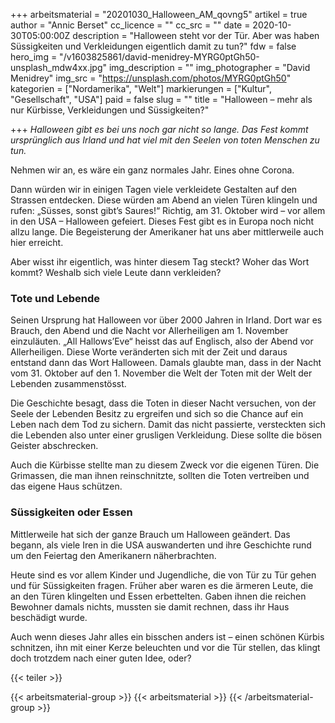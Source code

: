 +++
arbeitsmaterial = "20201030_Halloween_AM_qovng5"
artikel = true
author = "Annic Berset"
cc_licence = ""
cc_src = ""
date = 2020-10-30T05:00:00Z
description = "Halloween steht vor der Tür. Aber was haben Süssigkeiten und Verkleidungen eigentlich damit zu tun?"
fdw = false
hero_img = "/v1603825861/david-menidrey-MYRG0ptGh50-unsplash_mdw4xx.jpg"
img_description = ""
img_photographer = "David Menidrey"
img_src = "https://unsplash.com/photos/MYRG0ptGh50"
kategorien = ["Nordamerika", "Welt"]
markierungen = ["Kultur", "Gesellschaft", "USA"]
paid = false
slug = ""
title = "Halloween – mehr als nur Kürbisse, Verkleidungen und Süssigkeiten?"

+++
_Halloween gibt es bei uns noch gar nicht so lange. Das Fest kommt ursprünglich aus Irland und hat viel mit den Seelen von toten Menschen zu tun._

Nehmen wir an, es wäre ein ganz normales Jahr. Eines ohne Corona.

Dann würden wir in einigen Tagen viele verkleidete Gestalten auf den Strassen entdecken. Diese würden am Abend an vielen Türen klingeln und rufen: „Süsses, sonst gibt’s Saures!“ Richtig, am 31. Oktober wird – vor allem in den USA – Halloween gefeiert. Dieses Fest gibt es in Europa noch nicht allzu lange. Die Begeisterung der Amerikaner hat uns aber mittlerweile auch hier erreicht.

Aber wisst ihr eigentlich, was hinter diesem Tag steckt? Woher das Wort kommt? Weshalb sich viele Leute dann verkleiden?

### Tote und Lebende

Seinen Ursprung hat Halloween vor über 2000 Jahren in Irland. Dort war es Brauch, den Abend und die Nacht vor Allerheiligen am 1. November einzuläuten. „All Hallows’Eve“ heisst das auf Englisch, also der Abend vor Allerheiligen. Diese Worte veränderten sich mit der Zeit und daraus entstand dann das Wort Halloween. Damals glaubte man, dass in der Nacht vom 31. Oktober auf den 1. November die Welt der Toten mit der Welt der Lebenden zusammenstösst.

Die Geschichte besagt, dass die Toten in dieser Nacht versuchen, von der Seele der Lebenden Besitz zu ergreifen und sich so die Chance auf ein Leben nach dem Tod zu sichern. Damit das nicht passierte, versteckten sich die Lebenden also unter einer grusligen Verkleidung. Diese sollte die bösen Geister abschrecken.

Auch die Kürbisse stellte man zu diesem Zweck vor die eigenen Türen. Die Grimassen, die man ihnen reinschnitzte, sollten die Toten vertreiben und das eigene Haus schützen.

### Süssigkeiten oder Essen

Mittlerweile hat sich der ganze Brauch um Halloween geändert. Das begann, als viele Iren in die USA auswanderten und ihre Geschichte rund um den Feiertag den Amerikanern näherbrachten.

Heute sind es vor allem Kinder und Jugendliche, die von Tür zu Tür gehen und für Süssigkeiten fragen. Früher aber waren es die ärmeren Leute, die an den Türen klingelten und Essen erbettelten. Gaben ihnen die reichen Bewohner damals nichts, mussten sie damit rechnen, dass ihr Haus beschädigt wurde.

Auch wenn dieses Jahr alles ein bisschen anders ist – einen schönen Kürbis schnitzen, ihn mit einer Kerze beleuchten und vor die Tür stellen, das klingt doch trotzdem nach einer guten Idee, oder?

{{< teiler >}}

{{< arbeitsmaterial-group >}}
{{< arbeitsmaterial >}}
{{< /arbeitsmaterial-group >}}